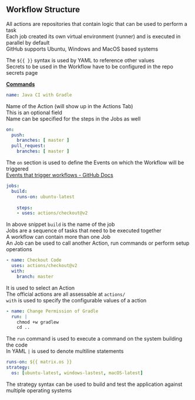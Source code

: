 ## Workflow Structure

All actions are repositories that contain logic that can be used to perform a task  
Each job created its own virtual environment (runner) and is executed in parallel by default  
GitHub supports Ubuntu, Windows and MacOS based systems  

The `${{ }}` syntax is used by YAML to reference other values  
Secrets to be used in the Workflow have to be configured in the repo secrets page  

**<u>Commands</u>**

```yaml
name: Java CI with Gradle
```

Name of the Action (will show up in the Actions Tab)  
This is an optional field  
Name can be specified for the steps in the Jobs as well  

```yaml
on:
  push:
    branches: [ master ]
  pull_request:
	branches: [ master ]
```

The `on` section is used to define the Events on which the Workflow will be triggered  
[Events that trigger workflows - GitHub Docs](https://docs.github.com/en/actions/using-workflows/events-that-trigger-workflows)  

```yaml
jobs:
  build:
    runs-on: ubuntu-latest
	
	steps:
	- uses: actions/checkout@v2
```

In above snippet `build` is the name of the job  
Jobs are a sequence of tasks that need to be executed together  
A workflow can contain more than one Job  
An Job can be used to call another Action, run commands or perform setup operations  

```yaml
- name: Checkout Code
  uses: actions/checkout@v2
  with:
    branch: master
```

It is used to select an Action  
The official actions are all assessable at `actions/`  
`with` is used to specify the configurable values of a action

```yaml
- name: Change Permission of Gradle
  run: |
    chmod +w gradlew
    cd ..
```

The `run` command is used to execute a command on the system building the code  
In YAML `|` is used to denote multiline statements

```yaml
runs-on: ${{ matrix.os }}
strategy:
  os: [ubuntu-latest, windows-lastest, macOS-latest]
```

The strategy syntax can be used to build and test the application against multiple operating systems